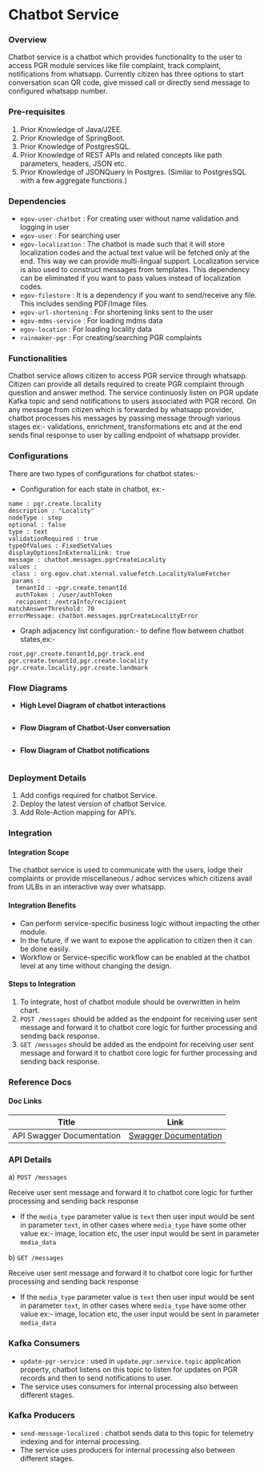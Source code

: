 # Chatbot Service

### Overview <a href="#overview" id="overview"></a>

Chatbot service is a chatbot which provides functionality to the user to access PGR module services like file complaint, track complaint, notifications from whatsapp. Currently citizen has three options to start conversation scan QR code, give missed call or directly send message to configured whatsapp number.

### Pre-requisites <a href="#pre-requisites" id="pre-requisites"></a>

1. Prior Knowledge of Java/J2EE.
2. Prior Knowledge of SpringBoot.
3. Prior Knowledge of PostgresSQL.
4. Prior Knowledge of REST APIs and related concepts like path parameters, headers, JSON etc.
5. Prior Knowledge of JSONQuery in Postgres. (Similar to PostgresSQL with a few aggregate functions.)

### Dependencies <a href="#dependencies" id="dependencies"></a>

* `egov-user-chatbot` : For creating user without name validation and logging in user
* `egov-user` : For searching user
* `egov-localization` : The chatbot is made such that it will store localization codes and the actual text value will be fetched only at the end. This way we can provide multi-lingual support. Localization service is also used to construct messages from templates. This dependency can be eliminated if you want to pass values instead of localization codes.
* `egov-filestore` : It is a dependency if you want to send/receive any file. This includes sending PDF/Image files.
* `egov-url-shortening` : For shortening links sent to the user
* `egov-mdms-service` : For loading mdms data
* `egov-location` : For loading locality data
* `rainmaker-pgr` : For creating/searching PGR complaints

### Functionalities <a href="#functionalities" id="functionalities"></a>

Chatbot service allows citizen to access PGR service through whatsapp. Citizen can provide all details required to create PGR complaint through question and answer method. The service continuosly listen on PGR update Kafka topic and send notifications to users associated with PGR record. On any message from citizen which is forwarded by whatsapp provider, chatbot processes his messages by passing message through various stages ex:- validations, enrichment, transformations etc and at the end sends final response to user by calling endpoint of whatsapp provider.

### Configurations <a href="#configurations" id="configurations"></a>

There are two types of configurations for chatbot states:-

* Configuration for each state in chatbot, ex:-

```
name : pgr.create.locality 
description : "Locality" 
nodeType : step 
optional : false 
type : text 
validationRequired : true 
typeOfValues : FixedSetValues 
displayOptionsInExternalLink: true 
message : chatbot.messages.pgrCreateLocality 
values : 
 class : org.egov.chat.xternal.valuefetch.LocalityValueFetcher 
 params : 
  tenantId : ~pgr.create.tenantId 
  authToken : /user/authToken 
  recipient: /extraInfo/recipient 
matchAnswerThreshold: 70 
errorMessage: chatbot.messages.pgrCreateLocalityError
```

* Graph adjacency list configuration:- to define flow between chatbot states,ex:-

```
root,pgr.create.tenantId,pgr.track.end
pgr.create.tenantId,pgr.create.locality
pgr.create.locality,pgr.create.landmark
```

### Flow Diagrams <a href="#flow-diagrams" id="flow-diagrams"></a>

* **High Level Diagram of chatbot interactions**

<figure><img src="../../.gitbook/assets/Xlg8jxkq43sus2-_pXt9YBV-nghMU4qeqkbHVthccaLgj_SizszG2xy1H_umFhIxbFR_z6QOiAqDphuAeFZACbvFOPa82zXPgDFRhTjQrqYULFnb6SyYrSCVfIzSqTPE8_8AVL0N.png" alt=""><figcaption></figcaption></figure>

* **Flow Diagram of Chatbot-User conversation**

<figure><img src="../../.gitbook/assets/UO7IsYMcYU7VLSn8rQ9ezNq-wXDjUgZBvT5OawTuJb9T49AQVK6yV9Co8ehdAZxMDBlYfgEQ_xZ0EPI08L5ms0YTYzbRioeKP2ZokRqt9yRKhC8Mx-hEexS_kkHXFdJxsQ7y7zag.png" alt=""><figcaption></figcaption></figure>

* **Flow Diagram of Chatbot notifications**

<figure><img src="../../.gitbook/assets/guLZBJA-UIBo19cRCjEeERrY_vLHrvRIJvadvdntUC4VTGD-EeLImoHkTmfE83u32KcI4eCtM_SFpASvzwQYCgybUj1Lz8uGm1EWI1BRuovtPrelq1ra2kOaGZ3X4YPIBhnf1G-j.png" alt=""><figcaption></figcaption></figure>

### Deployment Details <a href="#deployment-details" id="deployment-details"></a>

1. Add configs required for chatbot Service.
2. Deploy the latest version of chatbot Service.
3. Add Role-Action mapping for API’s.

### Integration <a href="#integration" id="integration"></a>

#### Integration Scope <a href="#integration-scope" id="integration-scope"></a>

The chatbot service is used to communicate with the users, lodge their complaints or provide miscellaneous / adhoc services which citizens avail from ULBs in an interactive way over whatsapp.

#### Integration Benefits <a href="#integration-benefits" id="integration-benefits"></a>

* Can perform service-specific business logic without impacting the other module.
* In the future, if we want to expose the application to citizen then it can be done easily.
* Workflow or Service-specific workflow can be enabled at the chatbot level at any time without changing the design.

#### Steps to Integration <a href="#steps-to-integration" id="steps-to-integration"></a>

1. To integrate, host of chatbot module should be overwritten in helm chart.
2. `POST /messages` should be added as the endpoint for receiving user sent message and forward it to chatbot core logic for further processing and sending back response.
3. `GET /messages` should be added as the endpoint for receiving user sent message and forward it to chatbot core logic for further processing and sending back response.

### Reference Docs <a href="#reference-docs" id="reference-docs"></a>

#### Doc Links <a href="#doc-links" id="doc-links"></a>

| Title                     | Link                                                                                                                                                               |
| ------------------------- | ------------------------------------------------------------------------------------------------------------------------------------------------------------------ |
| API Swagger Documentation | [Swagger Documentation](https://editor.swagger.io/?url=https://raw.githubusercontent.com/egovernments/DIGIT-OSS/master/core-services/docs/chatbot-contract.yml#!/) |

### API Details <a href="#api-details" id="api-details"></a>

a) `POST /messages`

Receive user sent message and forward it to chatbot core logic for further processing and sending back response

* If the `media_type` parameter value is `text` then user input would be sent in parameter `text`, in other cases where `media_type` have some other value ex:- image, location etc, the user input would be sent in parameter `media_data`

b) `GET /messages`

Receive user sent message and forward it to chatbot core logic for further processing and sending back response

* If the `media_type` parameter value is `text` then user input would be sent in parameter `text`, in other cases where `media_type` have some other value ex:- image, location etc, the user input would be sent in parameter `media_data`

### Kafka Consumers <a href="#kafka-consumers" id="kafka-consumers"></a>

* `update-pgr-service` : used in `update.pgr.service.topic` application property, chatbot listens on this topic to listen for updates on PGR records and then to send notifications to user.
* The service uses consumers for internal processing also between different stages.

### Kafka Producers <a href="#kafka-producers" id="kafka-producers"></a>

* `send-message-localized` : chatbot sends data to this topic for telemetry indexing and for internal processing.
* The service uses producers for internal processing also between different stages.

